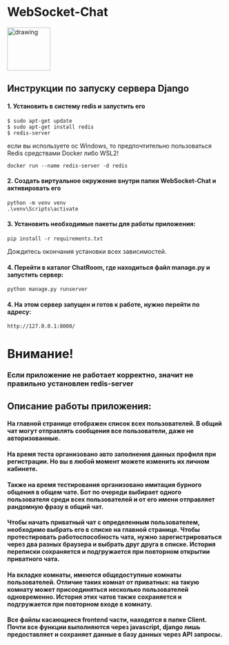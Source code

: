 # WebSocket-Chat
<img src="https://st.depositphotos.com/1008768/4671/i/950/depositphotos_46719647-stock-photo-live-chat.jpg" alt="drawing" width="100"/>

## Инструкции по запуску сервера Django

#### 1. Установить в систему redis и запустить его
```
$ sudo apt-get update
$ sudo apt-get install redis
$ redis-server
```
если вы используете ос Windows, то предпочтительно пользоваться Redis средствами Docker либо WSL2!
```
docker run --name redis-server -d redis
```

#### 2. Создать виртуальное окружение внутри папки WebSocket-Chat и активировать его
```
python -m venv venv
.\venv\Scripts\activate
```
#### 3. Установить необходимые пакеты для работы приложения:
```
pip install -r requirements.txt
```
Дождитесь окончания установки всех зависимостей.

#### 4. Перейти в каталог ChatRoom, где находиться файл manage.py и запустить сервер:
```
python manage.py runserver
```
#### 4. На этом сервер запущен и готов к работе, нужно перейти по адресу:
```
http://127.0.0.1:8000/
```
# Внимание! 
### Eсли приложение не работает корректно, значит не правильно установлен redis-server

## Описание работы приложения:
#### На главной странице отображен список всех пользователей. В общий чат могут отправлять сообщения все пользователи, даже не авторизованные. 
#### На время теста организовано авто заполнения данных профиля при регистрации. Но вы в любой момент можете изменить их личном кабинете. 
#### Также на время тестирования организовано имитация бурного общения в общем чате. Бот по очереди выбирает одного пользователя среди всех пользователей и от его имени отправляет рандомную фразу в общий чат.
#### Чтобы начать приватный чат с определенным пользователем, необходимо выбрать его в списке на главной странице. Чтобы протестировать работоспособность чата, нужно зарегистрироваться через  два разных браузера и выбрать друг друга в списке. История переписки сохраняется и подгружается при повторном открытии приватного чата.
#### На вкладке комнаты, имеются общедоступные комнаты пользователей. Отличие таких комнат от приватных: на такую комнату может присоединяться несколько пользователей одновременно. История этих чатов также сохраняется и подгружается при повторном входе в комнату.
#### Все файлы касающиеся frontend части, находятся в папке Client. Почти все функции выполняются через javascript, django лишь предоставляет и сохраняет данные в базу данных через API запросы.




